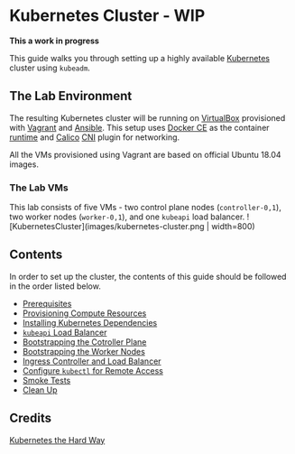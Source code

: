 # Kubernetes Cluster - WIP

**This a work in progress**

This guide walks you through setting up a highly available
[Kubernetes](https://github.com/kubernetes/kubernetes) cluster using `kubeadm`. 

## The Lab Environment
The resulting Kubernetes cluster will be running on [VirtualBox](https://www.virtualbox.org/) 
provisioned with [Vagrant](https://www.vagrantup.com/) and 
[Ansible](https://github.com/ansible/ansible).
This setup uses [Docker CE](https://github.com/docker/docker-ce) as the container
[runtime](https://kubernetes.io/docs/setup/production-environment/container-runtimes) 
and [Calico](https://docs.projectcalico.org/getting-started/kubernetes/) 
[CNI](https://kubernetes.io/docs/concepts/extend-kubernetes/compute-storage-net/network-plugins/) 
plugin for networking.

All the VMs provisioned using Vagrant are based on official Ubuntu 18.04 images.

### The Lab VMs
This lab consists of five VMs - two control plane nodes (`controller-0,1`), 
two worker nodes (`worker-0,1`), and one `kubeapi` load balancer.
![KubernetesCluster](images/kubernetes-cluster.png | width=800)


## Contents
In order to set up the cluster, the contents of this guide should be followed 
in the order listed below.
- [Prerequisites](docs/01-prerequisites.md)
- [Provisioning Compute Resources](docs/02-compute-resources.md)
- [Installing Kubernetes Dependencies](docs/03-kube-dependenceis.md)
- [`kubeapi` Load Balancer](docs/04-kubeapi-lb.md)
- [Bootstrapping the Cotroller Plane](docs/05-bootstrap-controllers.md)
- [Bootstrapping the Worker Nodes](docs/06-bootstrap-workers.md)
- [Ingress Controller and Load Balancer](docs/07-ingress-lb.md)
- [Configure `kubectl` for Remote Access](docs/08-remote-access.md)
- [Smoke Tests](docs/09-smoke-test.md)
- [Clean Up](docs/10-clean-up.md)

## Credits
[Kubernetes the Hard Way](https://github.com/kelseyhightower/kubernetes-the-hard-way)
